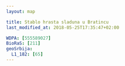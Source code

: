 ```yaml
---
layout: map

title: Stablo hrasta sladuna u Bratincu
last_modified_at: 2018-05-25T17:35:47+02:00

WDPA: [555589027]
BioRaS: [211]
geoSrbija:
  L1_182: [65]
---
```

